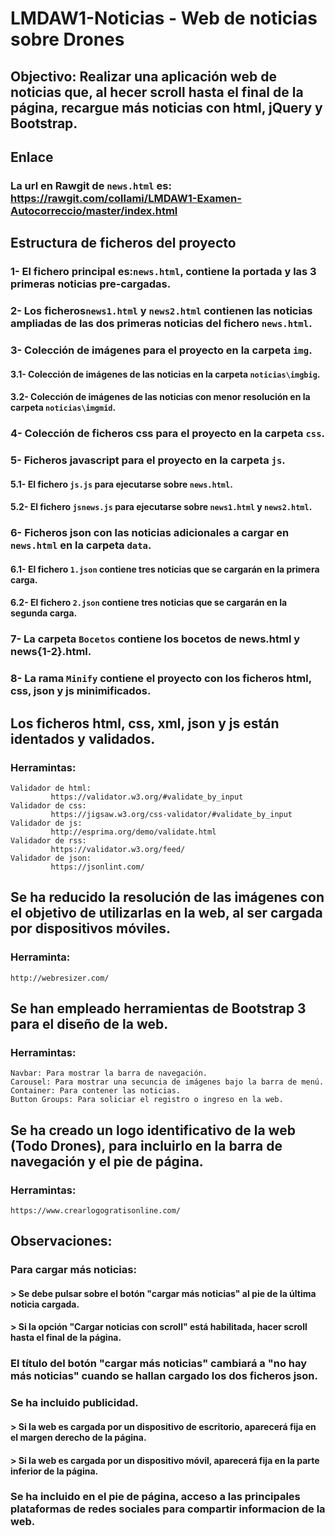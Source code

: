 # LMDAW1-Noticias - Web de noticias sobre Drones
## Objectivo: Realizar una aplicación web de noticias que, al hecer scroll hasta el final de la página, recargue más noticias con html, jQuery y Bootstrap.
## Enlace
### La url en Rawgit de `news.html` es: https://rawgit.com/collami/LMDAW1-Examen-Autocorreccio/master/index.html
## Estructura de ficheros del proyecto
### 1- El fichero principal es:`news.html`, contiene la portada y las 3 primeras noticias pre-cargadas.
### 2- Los ficheros`news1.html` y `news2.html` contienen las noticias ampliadas de las dos primeras noticias del fichero `news.html`.
### 3- Colección de imágenes para el proyecto en la carpeta `img`.
#### 3.1- Colección de imágenes de las noticias en la carpeta `noticias\imgbig`.
#### 3.2- Colección de imágenes de las noticias con menor resolución en la carpeta `noticias\imgmid`.
### 4- Colección de ficheros css para el proyecto en la carpeta `css`.
### 5- Ficheros javascript para el proyecto en la carpeta `js`.
#### 5.1- El fichero `js.js` para ejecutarse sobre `news.html`.
#### 5.2- El fichero `jsnews.js` para ejecutarse sobre `news1.html` y `news2.html`.
### 6- Ficheros json con las noticias adicionales a cargar en `news.html` en la carpeta `data`.
#### 6.1- El fichero `1.json` contiene tres noticias que se cargarán en la primera carga.
#### 6.2- El fichero `2.json` contiene tres noticias que se cargarán en la segunda carga.
### 7- La carpeta `Bocetos` contiene los bocetos de news.html y news{1-2}.html.
### 8- La rama `Minify` contiene el proyecto con los ficheros html, css, json y js minimificados.
## Los ficheros html, css, xml, json y js están identados y validados.
### Herramintas:
~~~~
Validador de html:
         https://validator.w3.org/#validate_by_input
Validador de css:
         https://jigsaw.w3.org/css-validator/#validate_by_input
Validador de js:
         http://esprima.org/demo/validate.html
Validador de rss:
         https://validator.w3.org/feed/
Validador de json:         
         https://jsonlint.com/
~~~~
## Se ha reducido la resolución de las imágenes con el objetivo de utilizarlas en la web, al ser cargada por dispositivos móviles.
### Herraminta:
~~~~
http://webresizer.com/
~~~~
## Se han empleado herramientas de Bootstrap 3 para el diseño de la web.
### Herramintas:
~~~~
Navbar: Para mostrar la barra de navegación.
Carousel: Para mostrar una secuncia de imágenes bajo la barra de menú.
Container: Para contener las noticias.
Button Groups: Para soliciar el registro o ingreso en la web.
~~~~
## Se ha creado un logo identificativo de la web (Todo Drones), para incluirlo en la barra de navegación y el pie de página.
### Herramintas:
~~~~
https://www.crearlogogratisonline.com/
~~~~
## Observaciones:
### Para cargar más noticias:
#### > Se debe  pulsar sobre el botón "cargar más noticias" al pie de la última noticia cargada.
#### > Si la opción "Cargar noticias con scroll" está habilitada, hacer scroll hasta el final de la página.
### El título del botón "cargar más noticias" cambiará a "no hay más noticias" cuando se hallan cargado los dos ficheros json.
### Se ha incluido publicidad.
#### > Si la web es cargada por un dispositivo de escritorio, aparecerá fija en el margen derecho de la página.
#### > Si la web es cargada por un dispositivo móvil, aparecerá fija en la parte inferior de la página.
### Se ha incluido en el pie de página, acceso a las principales plataformas de redes sociales para compartir informacion de la web.
